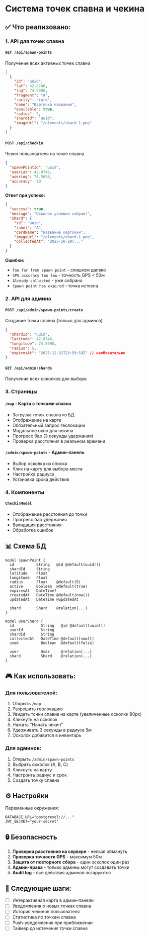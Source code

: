 # Система точек спавна и чекина

## ✅ Что реализовано:

### 1. **API для точек спавна**

#### `GET /api/spawn-points`
Получение всех активных точек спавна
```json
[
  {
    "id": "uuid",
    "lat": 42.8746,
    "lng": 74.5698,
    "fragment": "A",
    "rarity": "rare",
    "name": "Карточка название",
    "available": true,
    "radius": 5,
    "shardId": "uuid",
    "imageUrl": "/elements/shard-1.png"
  }
]
```

#### `POST /api/checkin`
Чекин пользователя на точке спавна
```json
{
  "spawnPointId": "uuid",
  "userLat": 42.8746,
  "userLng": 74.5698,
  "accuracy": 10
}
```

**Ответ при успехе:**
```json
{
  "success": true,
  "message": "Осколок успешно собран!",
  "shard": {
    "id": "uuid",
    "label": "A",
    "cardName": "Название карточки",
    "imageUrl": "/elements/shard-1.png",
    "collectedAt": "2025-10-28T..."
  }
}
```

**Ошибки:**
- `Too far from spawn point` - слишком далеко
- `GPS accuracy too low` - точность GPS < 50м
- `Already collected` - уже собрано
- `Spawn point has expired` - точка истекла

### 2. **API для админа**

#### `POST /api/admin/spawn-points/create`
Создание точки спавна (только для админов)
```json
{
  "shardId": "uuid",
  "latitude": 42.8746,
  "longitude": 74.5698,
  "radius": 5,
  "expiresAt": "2025-12-31T23:59:59Z" // необязательно
}
```

#### `GET /api/admin/shards`
Получение всех осколков для выбора

### 3. **Страницы**

#### `/map` - Карта с точками спавна
- Загрузка точек спавна из БД
- Отображение на карте
- Обязательный запрос геолокации
- Модальное окно для чекина
- Прогресс бар (3 секунды удержания)
- Проверка расстояния в реальном времени

#### `/admin/spawn-points` - Админ-панель
- Выбор осколка из списка
- Клик на карту для выбора места
- Настройка радиуса
- Установка срока действия

### 4. **Компоненты**

#### `CheckinModal`
- Отображение расстояния до точки
- Прогресс бар удержания
- Валидация расстояния
- Обработка ошибок

## 📊 Схема БД

```prisma
model SpawnPoint {
  id          String   @id @default(uuid())
  shardId     String
  latitude    Float
  longitude   Float
  radius      Float    @default(5)
  active      Boolean  @default(true)
  expiresAt   DateTime?
  createdAt   DateTime @default(now())
  updatedAt   DateTime @updatedAt
  
  shard       Shard    @relation(...)
}

model UserShard {
  id            String   @id @default(uuid())
  userId        String
  shardId       String
  collectedAt   DateTime @default(now())
  used          Boolean  @default(false)
  
  user          User     @relation(...)
  shard         Shard    @relation(...)
}
```

## 🎮 Как использовать:

### Для пользователей:
1. Открыть `/map`
2. Разрешить геолокацию
3. Увидеть точки спавна на карте (увеличенные осколки 80px)
4. Кликнуть на осколок
5. Нажать "Начать чекин"
6. Удерживать 3 секунды в радиусе 5м
7. Осколок добавится в инвентарь

### Для админов:
1. Открыть `/admin/spawn-points`
2. Выбрать осколок (A, B, C)
3. Кликнуть на карту
4. Настроить радиус и срок
5. Создать точку спавна

## ⚙️ Настройки

Переменные окружения:
```env
DATABASE_URL="postgresql://..."
JWT_SECRET="your-secret"
```

## 🔒 Безопасность

1. **Проверка расстояния на сервере** - нельзя обмануть
2. **Проверка точности GPS** - максимум 50м
3. **Защита от повторного сбора** - один осколок один раз
4. **Админ-права** - только админы могут создавать точки
5. **Audit log** - все действия админов логируются

## 🚀 Следующие шаги:

- [ ] Интерактивная карта в админ-панели
- [ ] Уведомления о новых точках спавна
- [ ] История чекинов пользователя
- [ ] Статистика по точкам спавна
- [ ] Push-уведомления при приближении
- [ ] Таймер до истечения точки спавна
